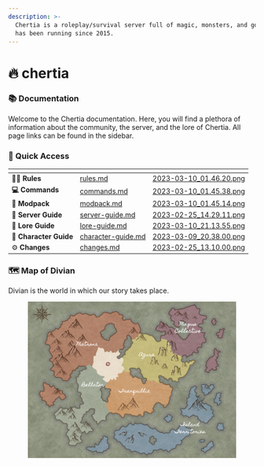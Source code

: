 ```yaml
---
description: >-
  Chertia is a roleplay/survival server full of magic, monsters, and gods. It
  has been running since 2015.
---
```


# 🔥 chertia

### 📚 Documentation

Welcome to the Chertia documentation. Here, you will find a plethora of information about the community, the server, and the lore of Chertia. All page links can be found in the sidebar.

### 🧭 Quick Access

<table data-view="cards"><thead><tr><th></th><th data-hidden data-card-target data-type="content-ref"></th><th data-hidden data-card-cover data-type="files"></th></tr></thead><tbody><tr><td><strong>🧑‍⚖️ Rules</strong></td><td><a href="structure/rules.md">rules.md</a></td><td><a href=".gitbook/assets/2023-03-10_01.46.20.png">2023-03-10_01.46.20.png</a></td></tr><tr><td><strong>💻 Commands</strong></td><td><a href="guides/commands.md">commands.md</a></td><td><a href=".gitbook/assets/2023-03-10_01.45.38.png">2023-03-10_01.45.38.png</a></td></tr><tr><td><strong>🔋 Modpack</strong></td><td><a href="other/modpack.md">modpack.md</a></td><td><a href=".gitbook/assets/2023-03-10_01.45.14.png">2023-03-10_01.45.14.png</a></td></tr><tr><td><strong>📗 Server Guide</strong></td><td><a href="guides/server-guide.md">server-guide.md</a></td><td><a href=".gitbook/assets/2023-02-25_14.29.11.png">2023-02-25_14.29.11.png</a></td></tr><tr><td><strong>📘 Lore Guide</strong></td><td><a href="guides/lore-guide.md">lore-guide.md</a></td><td><a href=".gitbook/assets/2023-03-10_21.13.55.png">2023-03-10_21.13.55.png</a></td></tr><tr><td><strong>📒 Character Guide</strong></td><td><a href="guides/character-guide.md">character-guide.md</a></td><td><a href=".gitbook/assets/2023-03-09_20.38.00.png">2023-03-09_20.38.00.png</a></td></tr><tr><td>⚙️ <strong>Changes</strong></td><td><a href="other/changes.md">changes.md</a></td><td><a href=".gitbook/assets/2023-02-25_13.10.00.png">2023-02-25_13.10.00.png</a></td></tr></tbody></table>

### 🗺️ Map of Divian

Divian is the world in which our story takes place.

<figure><img src=".gitbook/assets/Divian_1624.jpg" alt=""><figcaption></figcaption></figure>
